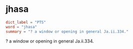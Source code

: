 # jhasa

``` toml
dict_label = "PTS"
word = "jhasa"
summary = "? a window or opening in general Ja.ii.334."
```

? a window or opening in general Ja.ii.334.

